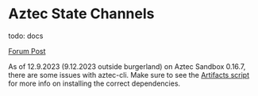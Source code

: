 # Aztec State Channels

todo: docs

[Forum Post](https://forum.aztec.network/t/abusing-private-kernel-to-create-state-channel-scheme/2550)


As of 12.9.2023 (9.12.2023 outside burgerland) on Aztec Sandbox 0.16.7, there are some issues with aztec-cli. Make sure to see the [Artifacts script](./scripts/artifacts.sh) for more info on installing the correct dependencies.